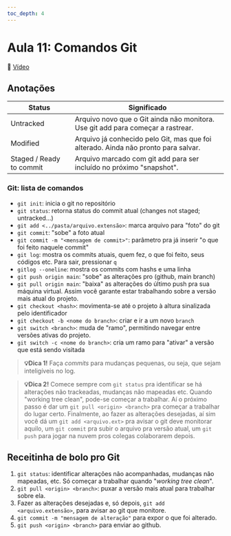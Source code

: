 ```yaml
---
toc_depth: 4
---
```


# Aula 11: Comandos Git
🔗 [Vídeo](https://www.youtube.com/watch?v=KiV-_U4JKEs)

## Anotações

| Status                   | Significado                                                                 |
|--------------------------|-----------------------------------------------------------------------------|
| Untracked                | Arquivo novo que o Git ainda não monitora. Use git add para começar a rastrear. |
| Modified                 | Arquivo já conhecido pelo Git, mas que foi alterado. Ainda não pronto para salvar. |
| Staged / Ready to commit | Arquivo marcado com git add para ser incluído no próximo "snapshot".        |

### Git: lista de comandos

- `git init`: inicia o git no repositório
- `git status`: retorna status do commit atual (changes not staged; untracked...)
- `git add <../pasta/arquivo.extensão>`: marca arquivo para "foto" do git
- `git commit`: "sobe" a foto atual
- `git commit -m "<mensagem de commit>"`: parâmetro pra já inserir "o que foi feito naquele commit"
- `git log`: mostra os commits atuais, quem fez, o que foi feito, seus códigos etc. Para sair, pressionar `q`
- `gitlog --oneline`: mostra os commits com hashs e uma linha
- `git push origin main`: "sobe" as alterações pro <origin main> (github, main branch)
- `git pull origin main`: "baixa" as alterações do último push pra sua máquina virtual. Assim você garante estar trabalhando sobre a versão mais atual do projeto.
- `git checkout <hash>`: movimenta-se até o projeto à altura sinalizada pelo identificador <hash>
- `git checkout -b <nome do branch>`: criar e ir a um novo `branch`
- `git switch <branch>`: muda de "ramo", permitindo navegar entre versões ativas do projeto.
- `git switch -c <nome do branch>`: cria um ramo para "ativar" a versão <hash> que está sendo visitada

> **💡Dica 1!** Faça _commits_ para mudanças pequenas, ou seja, que sejam inteligíveis no log.


> **💡Dica 2!** Comece sempre com `git status` pra identificar se há alterações não trackeadas, mudanças não mapeadas etc. Quando "working tree clean", pode-se começar a trabalhar. Aí o próximo passo é dar um `git pull <origin> <branch>` pra começar a trabalhar do lugar certo. Finalmente, ao fazer as alterações desejadas, aí sim você dá um `git add <arquivo.ext>` pra avisar o git deve monitorar aquilo, um `git commit` pra subir o arquivo pra versão atual, um `git push` para jogar na nuvem pros colegas colaborarem depois.

## Receitinha de bolo pro Git
1. `git status`: identificar alterações não acompanhadas, mudanças não mapeadas, etc. Só começar a trabalhar quando "_working tree clean_".
2. `git pull <origin> <branch>`: puxar a versão mais atual para trabalhar sobre ela.
3. Fazer as alterações desejadas e, só depois, `git add <arquivo.extensão>`, para avisar ao git que monitore.
4. `git commit -m "mensagem de alteração"` para expor o que foi alterado.
5. `git push <origin> <branch>` para enviar ao github.

